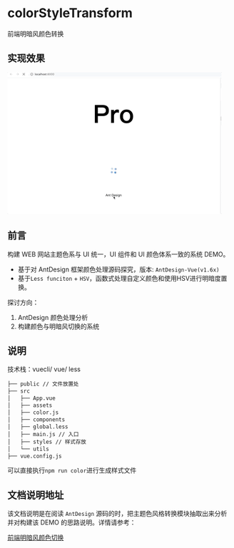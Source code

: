# colorStyleTransform

前端明暗风颜色转换

## 实现效果

![效果图](https://github.com/YoRenChen/color-style-transform/blob/master/docs/480_low.gif)

## 前言

构建 WEB 网站主题色系与 UI 统一，UI 组件和 UI 颜色体系一致的系统 DEMO。

- 基于对 AntDesign 框架颜色处理源码探究，版本: ``AntDesign-Vue(v1.6x)``
- 基于``Less funciton`` + ``HSV``，函数式处理自定义颜色和使用HSV进行明暗度置换。

探讨方向：

1. AntDesign 颜色处理分析
2. 构建颜色与明暗风切换的系统

## 说明

技术栈：vuecli/ vue/ less

```(filePath)
├── public // 文件放置处
├── src
│   ├── App.vue
│   ├── assets
│   ├── color.js
│   ├── components
│   ├── global.less
│   ├── main.js // 入口
│   ├── styles // 样式存放
│   └── utils
├── vue.config.js
```

可以直接执行`npm run color`进行生成样式文件

## 文档说明地址
该文档说明是在阅读 ``AntDesign`` 源码的时，把主题色风格转换模块抽取出来分析并对构建该 DEMO 的思路说明。详情请参考：

[前端明暗风颜色切换](https://github.com/YoRenChen/Blog/issues/3)
